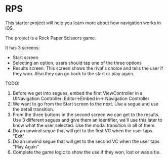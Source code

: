 # RPS

This starter project will help you learn more about how navigation works in iOS.

The project is a Rock Paper Scissors game. 

It has 3 screens:
- Start screen
- Selecting an option, users should tap one of the three options
- Results screen. This screen shows the rival's choice and tells the user if they won. Also they can go back to the start or play again.

TODO:

1. Before we get into segues, embed the first ViewController in a UINavigation Controller: Editor->Embed in-> Navigation Controller
2. We want to go from the Start screen to the next. Use a segue and use the detail transition.
3. From the three buttons in the second screen we can get to the results. Use 3 different segues and give them an identifier, we'll use this later to know what the user selected. Use the modal transition in all of them.
4. Do an unwind segue that will get to the first VC when the user taps "Exit"
5. Do an unwind segue that will get to the second VC when the user taps "Play Again"
6. Complete the game logic to show the use if they won, lost or was a tie.


